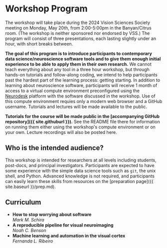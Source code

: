 # Workshop Program

The workshop will take place during the 2024 Vision Sciences Society meeting on
Monday, May 20th, from 2:00-5:00pm in the Banyan/Citrus room. (The workshop is
neither sponsored nor endorsed by VSS.) The program will consist of three
presentations, each lasting slightly under an hour, with short breaks between.

**The goal of this program is to introduce participants to contemporary data
science/neuroscience software tools and to give them enough initial experience
to be able to apply them in their own research.** We cannot teach everything
about any tool in a three hour workshop, but through hands-on tutorials and
follow-along coding, we intend to help participants past the hardest part of the
learning process: getting starting. In addition to learning about neuroscience
software, participants will receive 1 month of access to a virtual compute
environment preconfigured using the [Neurodesk](https://neurodesk.org/) platform
with the software discussed in the workshop. Use of this compute environment
requies only a modern web browser and a GitHub username. Tutorials and lectures
will be made available to the public.

**Tutorials for the course will be made public in the [accompanying GitHub
repository]({{ site.githuburl }}).** See the README file there for information
on running them either using the workshop's compute environment or on your own.
Lecture recordings will also be posted here.


## Who is the intended audience?

This workshop is intended for researchers at all levels including students,
post-docs, and principal investigators. Participants are expected to have some
experience with the simple data science tools such as `git`, the unix shell, and
Python. Advanced knowledge is not required, and participants can easily learn
these skills from resources on the [preparation page]({{ site.baseurl
}}/prep.md).


## Curriculum

* **How to stop worrying about software**  
  *Mark M. Schira*  
  <!-- Insert abstract / edit title here! -->
* **A reproducible pipeline for visual neuroimaging**  
  *Noah C. Benson*  
  <!-- Insert abstract / edit title here! -->
* **Machine learning and automation in the visual cortex**  
  *Fernanda L. Ribeiro*  
  <!-- Insert abstract / edit title here! -->
